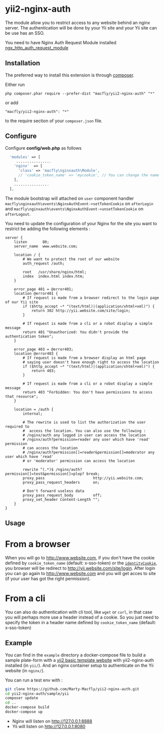 # yii2-nginx-auth

The module allow you to restrict access to any website behind an nginx server. The authentication will be done by your Yii site and your Yii site can be use has an SSO.

You need to have Nginx Auth Request Module installed  [ngx_http_auth_request_module](http://nginx.org/en/docs/http/ngx_http_auth_request_module.html)

Installation
------------

The preferred way to install this extension is through [composer](http://getcomposer.org/download/).

Either run

```
php composer.phar require --prefer-dist "macfly/yii2-nginx-auth" "*"
```

or add

```
"macfly/yii2-nginx-auth": "*"
```

to the require section of your `composer.json` file.

Configure
------------

Configure **config/web.php** as follows

```php
  'modules' => [
     ................
    'nginx'  => [
      'class' => 'macfly\nginxauth\Module',
      // 'cookie_token_name' => 'mycookie', // You can change the name of the cookie/header in which the authentication token will be set/get
    ],
    ................
  ],
```

The module bootstrap will attached on `user` component handler `macfly\nginxauth\events\NginxAuthEvent->setTokenCookie` on  `afterLogin` and `macfly\nginxauth\events\NginxAuthEvent->unsetTokenCookie` on  `afterLogout`.

You need to update the configuration of your Nginx for the site you want to restrict be adding the following elements :

```
server {
    listen       80;
    server_name  www.website.com;

    location / {
        # We want to protect the root of our website
        auth_request /auth;

        root   /usr/share/nginx/html;
        index  index.html index.htm;
    }

    error_page 401 = @error401;
    location @error401 {
        # If request is made from a browser redirect to the login page of our Yii site
        if ($http_accept ~* "(text/html)|(application/xhtml+xml)") {
            return 302 http://yii.website.com/site/login;
        }

        # If request is made from a cli or a robot display a simple message
        return 401 "Unauthorized: You didn't provide the authentication token";
    }

    error_page 403 = @error403;
    location @error403 {
        # If request is made from a browser display an html page
        # saying user doesn't have enough right to access the location
        if ($http_accept ~* "(text/html)|(application/xhtml+xml)") {
            return 403;
        }

        # If request is made from a cli or a robot display a simple message
        return 403 "Forbidden: You don't have permissions to access that resource";
    }

    location = /auth {
        internal;

        # The rewrite is used to list the authorization the user required to
        #  access the location. You can also use the following :
        # /nginx/auth any logged in user can access the location
        # /nginx/auth?permission=reader any user which have 'read' permission
        # can access the location
        # /nginx/auth?permission[]=reader&permission[]=moderator any user which have 'read'
        # or 'moderator' permission can access the location

        rewrite ^(.*)$ /nginx/auth?permission[]=test&permission[]=plop? break;
        proxy_pass                      http://yii.website.com;
        proxy_pass_request_headers      on;

        # Don't forward useless data
        proxy_pass_request_body         off;
        proxy_set_header Content-Length "";
    }
}
```


Usage
------------

# From a browser

When you will go to http://www.website.com, if you don't have the cookie defined by `cookie_token_name` (default: x-sso-token) or the [`identityCookie`](http://www.yiiframework.com/doc-2.0/yii-web-user.html#$identityCookie-detail), you browser will be redirect to http://yii.website.com/site/login. After login you can go again to http://www.website.com and you will get acces to site (if your user has got the right permission).

# From a cli

You can also do authentication with cli tool, like `wget` or `curl`, in that case you will perhaps more use a header instead of a cookie. So you just need to specify the token in a header name defined by `cookie_token_name` (default: x-sso-token)


Example
------------

You can find in the `example` directory a docker-compose file to build a sample plate-form with a [yii2 basic template website](https://github.com/yiisoft/yii2-app-basic) with yii2-nginx-auth installed (in `yii/`). And an nginx container setup to authenticate on the Yii website (in `nginx/`).

You can run a test env with :

```bash
git clone https://github.com/Marty-Macfly/yii2-nginx-auth.git
cd yii2-nginx-auth/sample/yii
composer update
cd ..
docker-compose build
docker-compose up
```

- Nginx will listen on http://127.0.0.1:8888
- Yii will listen on http://127.0.0.1:8080
